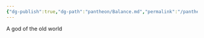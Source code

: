 ```yaml
---
{"dg-publish":true,"dg-path":"pantheon/Balance.md","permalink":"/pantheon/balance/","tags":["deity","old-world"],"noteIcon":"deity"}
---
```


A god of the old world